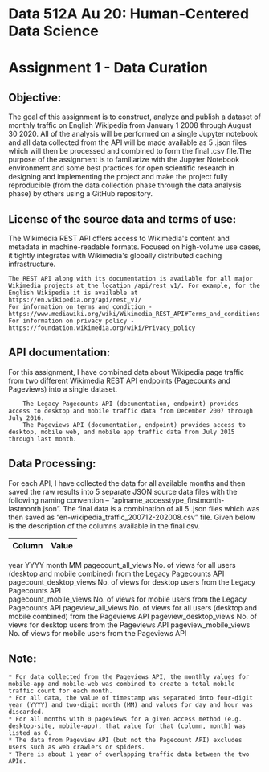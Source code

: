 # Data 512A Au 20: Human-Centered Data Science 
# Assignment 1 - Data Curation

## Objective:

The goal of this assignment is to construct, analyze and publish a dataset of monthly traffic on English Wikipedia from January 1 2008 through August 30 2020. All of the analysis will be performed on a single Jupyter notebook and all data collected from the API will be made available as 5 .json files which will then be processed and combined to form the final .csv file.The purpose of the assignment is to familiarize with the Jupyter Notebook environment and some best practices for open scientific research in designing and implementing the project and make the project fully reproducible (from the data collection phase through the data analysis phase) by others using a GitHub repository.

## License of the source data and terms of use:

The Wikimedia REST API offers access to Wikimedia's content and metadata in machine-readable formats. Focused on high-volume use cases, it tightly integrates with Wikimedia's globally distributed caching infrastructure.

    The REST API along with its documentation is available for all major Wikimedia projects at the location /api/rest_v1/. For example, for the English Wikipedia it is available at https://en.wikipedia.org/api/rest_v1/
    For information on terms and condition - https://www.mediawiki.org/wiki/Wikimedia_REST_API#Terms_and_conditions
    For information on privacy policy - https://foundation.wikimedia.org/wiki/Privacy_policy

## API documentation:

For this assignment, I have combined data about Wikipedia page traffic from two different Wikimedia REST API endpoints (Pagecounts and Pageviews) into a single dataset.

        The Legacy Pagecounts API (documentation, endpoint) provides access to desktop and mobile traffic data from December 2007 through July 2016.
        The Pageviews API (documentation, endpoint) provides access to desktop, mobile web, and mobile app traffic data from July 2015 through last month.

## Data Processing:

For each API, I have collected the data for all available months and then saved the raw results into 5 separate JSON source data files with the following naming convention – “apiname_accesstype_firstmonth-lastmonth.json”. The final data is a combination of all 5 .json files which was then saved as “en-wikipedia_traffic_200712-202008.csv” file. Given below is the description of the columns available in the final csv.

| Column | Value |
| ------ | ----- |
year 	YYYY
month 	MM
pagecount_all_views 	No. of views for all users (desktop and mobile combined) from the Legacy Pagecounts API
pagecount_desktop_views No. of views for desktop users from the Legacy Pagecounts API 	
pagecount_mobile_views 	No. of views for mobile users from the Legacy Pagecounts API
pageview_all_views 	No. of views for all users (desktop and mobile combined) from the Pageviews API
pageview_desktop_views 	No. of views for desktop users from the Pageviews API
pageview_mobile_views 	No. of views for mobile users from the Pageviews API

## Note:

    * For data collected from the Pageviews API, the monthly values for mobile-app and mobile-web was combined to create a total mobile traffic count for each month.
    * For all data, the value of timestamp was separated into four-digit year (YYYY) and two-digit month (MM) and values for day and hour was discarded.
    * For all months with 0 pageviews for a given access method (e.g. desktop-site, mobile-app), that value for that (column, month) was listed as 0.
    * The data from Pageview API (but not the Pagecount API) excludes users such as web crawlers or spiders.
    * There is about 1 year of overlapping traffic data between the two APIs.
